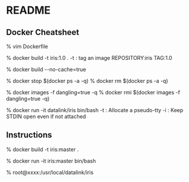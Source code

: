 # README

## Docker Cheatsheet

  % vim Dockerfile

  % docker build -t iris:1.0 .
  -t : tag an image REPOSITORY:iris TAG:1.0

  % docker build --no-cache=true

  % docker stop $(docker ps -a -q)
  % docker rm $(docker ps -a -q)

  % docker images -f dangling=true -q
  % docker rmi $(docker images -f dangling=true -q)

  % docker run -it datalink/iris bin/bash
  -t : Allocate a pseudo-tty
  -i : Keep STDIN open even if not attached

## Instructions

  % docker build -t iris:master .

  % docker run -it iris:master bin/bash

  % root@xxxx:/usr/local/datalink/iris
